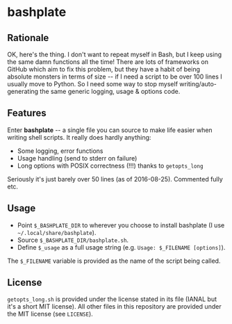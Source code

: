 bashplate
=========

Rationale
---------

OK, here's the thing. I don't want to repeat myself in Bash, but I keep using
the same damn functions all the time! There are lots of frameworks on GitHub
which aim to fix this problem, but they have a habit of being absolute monsters
in terms of size -- if I need a script to be over 100 lines I usually move to
Python. So I need some way to stop myself writing/auto-generating the same
generic logging, usage & options code.


Features
--------

Enter **bashplate** -- a single file you can source to make life easier when
writing shell scripts. It really does hardly anything:

  * Some logging, error functions
  * Usage handling (send to stderr on failure)
  * Long options with POSIX correctness (!!!) thanks to `getopts_long`

Seriously it's just barely over 50 lines (as of 2016-08-25). Commented fully
etc.


Usage
-----

  * Point `$_BASHPLATE_DIR` to wherever you choose to install bashplate (I use
    `~/.local/share/bashplate`).
  * Source `$_BASHPLATE_DIR/bashplate.sh`.
  * Define `$_usage` as a full usage string (e.g. `Usage: $_FILENAME
    [options]`).

The `$_FILENAME` variable is provided as the name of the script being called.


License
-------

`getopts_long.sh` is provided under the license stated in its file (IANAL but
it's a short MIT license). All other files in this repository are provided under
the MIT license (see `LICENSE`).
